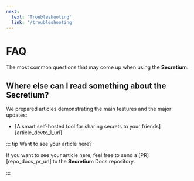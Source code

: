 ```yaml
---
next:
  text: 'Troubleshooting'
  link: '/troubleshooting'
---
```


# FAQ

The most common questions that may come up when using the **Secretium**.

<!--@include: ./parts/block_cant-find-answer.md-->

## Where else can I read something about the Secretium?

We prepared articles demonstrating the main features and the major updates:

- [A smart self-hosted tool for sharing secrets to your friends][article_devto_1_url]

::: tip Want to see your article here?

If you want to see your article here, feel free to send a [PR][repo_docs_pr_url] to the **Secretium** Docs repository.

:::

<!--@include: ./parts/links.md-->